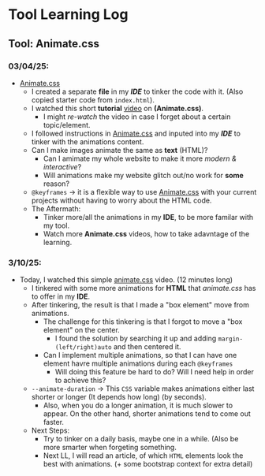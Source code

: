 # Tool Learning Log

## Tool: **Animate.css**

### 03/04/25:
* [Animate.css](https://animate.style/)
  * I created a separate **file** in my _**IDE**_ to tinker the code with it. (Also copied starter code from `index.html`).
  * I watched this short **tutorial** [video](https://www.youtube.com/watch?v=VzbBcVRquYA) on **(Animate.css)**.
    * I might _re-watch_ the video in case I forget about a certain topic/element.
  * I followed instructions in [Animate.css](https://animate.style/) and inputed into my _**IDE**_ to tinker with the animations content. 
  * Can I make images animate the same as **text** (HTML)?
    * Can I amimate my whole website to make it more _modern & interactive_?
    * Will animations make my website glitch out/no work for **some** reason?
  * `@keyframes` -> it is a flexible way to use [Animate.css](https://animate.style/) with your current projects without having to worry about the HTML code.
  * The Aftermath:
    * Tinker more/all the animations in my **IDE**, to be more familar with my tool.
    * Watch more **Animate.css** videos, how to take adavntage of the learning.
  
### 3/10/25:
* Today, I watched this simple [animate.css](https://www.youtube.com/watch?v=QYQ0I1mvFDE) video. (12 minutes long)
  * I tinkered with some more animations for **HTML** that _animate.css_ has to offer in my **IDE**.
  * After tinkering, the result is that I made a "box element" move from animations.
    * The challenge for this tinkering is that I forgot to move a "box element" on the center.
      * I found the solution by searching it up and adding `margin-(left/right)auto` and then centered it.
    * Can I implement multiple animations, so that I can have one element havre multiple animations during each `@keyframes`
      * Will doing this feature be hard to do? Will I need help in order to achieve this?
  * `--animate-duration` -> This `CSS` variable makes animations either last shorter or longer (It depends how long) (by seconds).
    * Also, when you do a longer animation, it is much slower to appear. On the other hand, shorter animations tend to come out faster.
  * Next Steps:
    * Try to tinker on a daily basis, maybe one in a while. (Also be more smarter when forgeting something.
    * Next LL, I will read an article, of which `HTML` elements look the best with animations. (+ some bootstrap context for extra detail)
   


<!-- 
* Links you used today (websites, videos, etc)
* Things you tried, progress you made, etc
* Challenges, a-ha moments, etc
* Questions you still have
* What you're going to try next
-->
